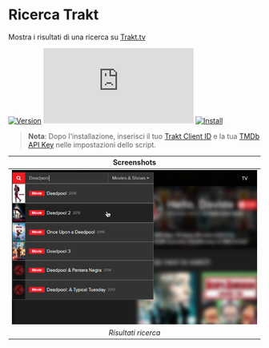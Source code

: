 # Ricerca Trakt

Mostra i risultati di una ricerca su [Trakt.tv][trakt-link]

[![Version][version-badge]][link] [![Size][size-badge]][link] [![Install][install-badge]][download-link]

>**Nota**: Dopo l'installazione, inserisci il tuo [Trakt Client ID][trakt-client-id] e la tua [TMDb API Key][tmdb-api] nelle impostazioni dello script.

|               Screenshots               |
| :-------------------------------------: |
| [![Search Results][screenshot-1]][link] |
|           _Risultati ricerca_           |

[trakt-link]: https://trakt.tv/
[link]: #ricerca-trakt
[trakt-client-id]: https://trakt.tv/oauth/applications/new
[tmdb-api]: https://developers.themoviedb.org/3/

[version-badge]: https://flat.badgen.net/runkit/iFelix18/version/Trakt-Userscripts/trakt-search
[size-badge]: https://flat.badgen.net/badgesize/normal/iFelix18/Trakt-Userscripts/master/userscripts/trakt-search.user.js
[install-badge]: https://flat.badgen.net/badge/install%20directly%20from/jsDelivr/blue "Clicca qui!"

[download-link]: https://cdn.jsdelivr.net/gh/iFelix18/Trakt-Userscripts@master/userscripts/trakt-search.user.js "Clicca qui!"

[screenshot-1]: https://github.com/iFelix18/Trakt-Userscripts/blob/master/userscripts/docs/screenshots/trakt-search.png?raw=true "Risultati ricerca"
